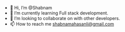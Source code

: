 - 👋 Hi, I’m @Shabnam
- 🌱 I’m currently learning Full stack development.
- 💞️ I’m looking to collaborate on with other developers.
- 📫 How to reach me shabnamahasanli@gmail.com

<!---
Shabnam-13/Shabnam-13 is a ✨ special ✨ repository because its `README.md` (this file) appears on your GitHub profile.
You can click the Preview link to take a look at your changes.
--->
